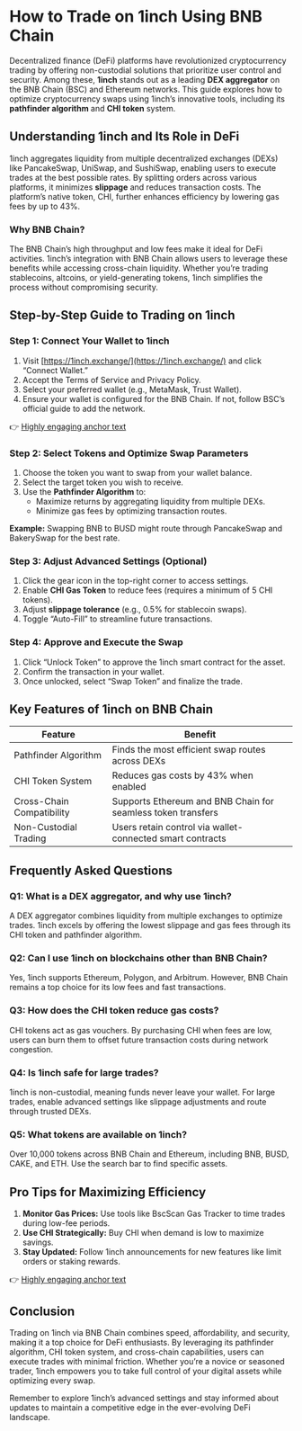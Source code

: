 # How to Trade on 1inch Using BNB Chain  

Decentralized finance (DeFi) platforms have revolutionized cryptocurrency trading by offering non-custodial solutions that prioritize user control and security. Among these, **1inch** stands out as a leading **DEX aggregator** on the BNB Chain (BSC) and Ethereum networks. This guide explores how to optimize cryptocurrency swaps using 1inch’s innovative tools, including its **pathfinder algorithm** and **CHI token** system.  

## Understanding 1inch and Its Role in DeFi  

1inch aggregates liquidity from multiple decentralized exchanges (DEXs) like PancakeSwap, UniSwap, and SushiSwap, enabling users to execute trades at the best possible rates. By splitting orders across various platforms, it minimizes **slippage** and reduces transaction costs. The platform’s native token, CHI, further enhances efficiency by lowering gas fees by up to 43%.  

### Why BNB Chain?  
The BNB Chain’s high throughput and low fees make it ideal for DeFi activities. 1inch’s integration with BNB Chain allows users to leverage these benefits while accessing cross-chain liquidity. Whether you’re trading stablecoins, altcoins, or yield-generating tokens, 1inch simplifies the process without compromising security.  

## Step-by-Step Guide to Trading on 1inch  

### Step 1: Connect Your Wallet to 1inch  
1. Visit [https://1inch.exchange/](https://1inch.exchange/) and click “Connect Wallet.”  
2. Accept the Terms of Service and Privacy Policy.  
3. Select your preferred wallet (e.g., MetaMask, Trust Wallet).  
4. Ensure your wallet is configured for the BNB Chain. If not, follow BSC’s official guide to add the network.  

👉 [Highly engaging anchor text](https://bit.ly/okx-bonus)  

### Step 2: Select Tokens and Optimize Swap Parameters  
1. Choose the token you want to swap from your wallet balance.  
2. Select the target token you wish to receive.  
3. Use the **Pathfinder Algorithm** to:  
   - Maximize returns by aggregating liquidity from multiple DEXs.  
   - Minimize gas fees by optimizing transaction routes.  

**Example:** Swapping BNB to BUSD might route through PancakeSwap and BakerySwap for the best rate.  

### Step 3: Adjust Advanced Settings (Optional)  
1. Click the gear icon in the top-right corner to access settings.  
2. Enable **CHI Gas Token** to reduce fees (requires a minimum of 5 CHI tokens).  
3. Adjust **slippage tolerance** (e.g., 0.5% for stablecoin swaps).  
4. Toggle “Auto-Fill” to streamline future transactions.  

### Step 4: Approve and Execute the Swap  
1. Click “Unlock Token” to approve the 1inch smart contract for the asset.  
2. Confirm the transaction in your wallet.  
3. Once unlocked, select “Swap Token” and finalize the trade.  

## Key Features of 1inch on BNB Chain  

| Feature                | Benefit                                                                 |  
|------------------------|-------------------------------------------------------------------------|  
| Pathfinder Algorithm   | Finds the most efficient swap routes across DEXs                        |  
| CHI Token System       | Reduces gas costs by 43% when enabled                                   |  
| Cross-Chain Compatibility | Supports Ethereum and BNB Chain for seamless token transfers         |  
| Non-Custodial Trading  | Users retain control via wallet-connected smart contracts               |  

## Frequently Asked Questions  

### **Q1: What is a DEX aggregator, and why use 1inch?**  
A DEX aggregator combines liquidity from multiple exchanges to optimize trades. 1inch excels by offering the lowest slippage and gas fees through its CHI token and pathfinder algorithm.  

### **Q2: Can I use 1inch on blockchains other than BNB Chain?**  
Yes, 1inch supports Ethereum, Polygon, and Arbitrum. However, BNB Chain remains a top choice for its low fees and fast transactions.  

### **Q3: How does the CHI token reduce gas costs?**  
CHI tokens act as gas vouchers. By purchasing CHI when fees are low, users can burn them to offset future transaction costs during network congestion.  

### **Q4: Is 1inch safe for large trades?**  
1inch is non-custodial, meaning funds never leave your wallet. For large trades, enable advanced settings like slippage adjustments and route through trusted DEXs.  

### **Q5: What tokens are available on 1inch?**  
Over 10,000 tokens across BNB Chain and Ethereum, including BNB, BUSD, CAKE, and ETH. Use the search bar to find specific assets.  

## Pro Tips for Maximizing Efficiency  

1. **Monitor Gas Prices:** Use tools like BscScan Gas Tracker to time trades during low-fee periods.  
2. **Use CHI Strategically:** Buy CHI when demand is low to maximize savings.  
3. **Stay Updated:** Follow 1inch announcements for new features like limit orders or staking rewards.  

👉 [Highly engaging anchor text](https://bit.ly/okx-bonus)  

## Conclusion  

Trading on 1inch via BNB Chain combines speed, affordability, and security, making it a top choice for DeFi enthusiasts. By leveraging its pathfinder algorithm, CHI token system, and cross-chain capabilities, users can execute trades with minimal friction. Whether you’re a novice or seasoned trader, 1inch empowers you to take full control of your digital assets while optimizing every swap.  

Remember to explore 1inch’s advanced settings and stay informed about updates to maintain a competitive edge in the ever-evolving DeFi landscape.